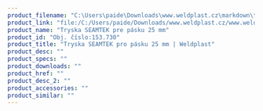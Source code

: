 ```yaml
---
product_filename: "C:\Users\paide\Downloads\www.weldplast.cz\markdown\tryska-seamtek-pro-pasku-25-mm_pg=4.md"
product_link: "file:/C:/Users/paide/Downloads/www.weldplast.cz/www.weldplast.cz/sk/tryska-seamtek-pro-pasku-25-mm_pg=4"
product_name: "Tryska SEAMTEK pre pásku 25 mm"
product_id: "Obj. číslo:153.730"
product_title: "Tryska SEAMTEK pro pásku 25 mm | Weldplast"
product_desc: ""
product_specs: ""
product_downloads: ""
product_href: ""
product_desc_2: ""
product_accessories: ""
product_similar: ""
---
```

